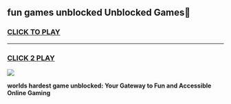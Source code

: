 
## fun games unblocked Unblocked Games👋
<h3>
<a href="https://premium.freeplayer.one?title=fun_games_unblocked&ref=16F">CLICK TO PLAY</a></h3>
<hr>

<h3>
<a href="https://premium.freeplayer.one?title=fun_games_unblocked&ref=16F">CLICK 2 PLAY</a>
  
</h3>

<a href="https://premium.freeplayer.one?title=fun_games_unblocked&ref=16F/"><img src="https://clearcache.store/games.png"></a>


**worlds hardest game unblocked: Your Gateway to Fun and Accessible Online Gaming**
